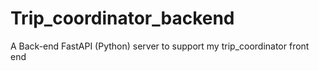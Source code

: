 # Trip_coordinator_backend
A Back-end FastAPI (Python) server to support my trip_coordinator front end
